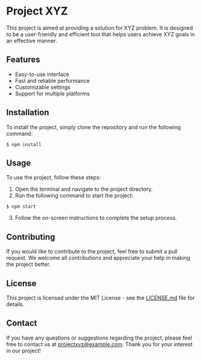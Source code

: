 # Project XYZ

This project is aimed at providing a solution for XYZ problem. It is designed to be a user-friendly and efficient tool that helps users achieve XYZ goals in an effective manner.

## Features

- Easy-to-use interface
- Fast and reliable performance
- Customizable settings
- Support for multiple platforms

## Installation

To install the project, simply clone the repository and run the following command:

```
$ npm install
```

## Usage

To use the project, follow these steps:

1. Open the terminal and navigate to the project directory.
2. Run the following command to start the project:

```
$ npm start
```

3. Follow the on-screen instructions to complete the setup process.

## Contributing

If you would like to contribute to the project, feel free to submit a pull request. We welcome all contributions and appreciate your help in making the project better.

## License

This project is licensed under the MIT License - see the [LICENSE.md](LICENSE.md) file for details.

## Contact

If you have any questions or suggestions regarding the project, please feel free to contact us at projectxyz@example.com. Thank you for your interest in our project!